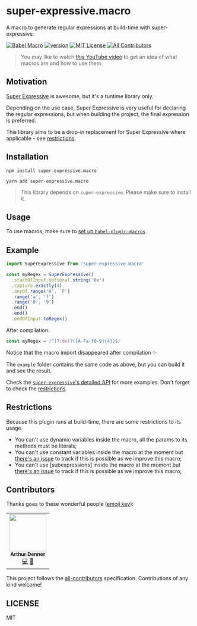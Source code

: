 # super-expressive.macro

A macro to generate regular expressions at build-time with super-expressive.

<!-- prettier-ignore-start -->
[![Babel Macro](https://img.shields.io/badge/babel--macro-%F0%9F%8E%A3-f5da55.svg?style=flat-square)](https://github.com/kentcdodds/babel-plugin-macros)
[![version][version-badge]][package] [![MIT License][license-badge]][license]
[![All Contributors](https://img.shields.io/badge/all_contributors-1-orange.svg?style=flat-square)](#contributors)
<!-- prettier-ignore-end -->

> You may like to watch
> [this YouTube video](https://www.youtube.com/watch?v=1queadQ0048&list=PLV5CVI1eNcJgCrPH_e6d57KRUTiDZgs0u)
> to get an idea of what macros are and how to use them.

## Motivation

[Super Expressive](https://github.com/francisrstokes/super-expressive) is
awesome, but it's a runtime library only.

Depending on the use case, Super Expressive is very useful for declaring the
regular expressions, but when building the project, the final expression is
preferred.

This library aims to be a drop-in replacement for Super Expressive where
applicable - see [restrictions](#restrictions).

## Installation

`npm install super-expressive.macro`

`yarn add super-expressive.macro`

> This library depends on `super-expressive`. Please make sure to install it.

## Usage

To use macros, make sure to
[set up `babel-plugin-macros`](https://github.com/kentcdodds/babel-plugin-macros/blob/main/other/docs/user.md).

## Example

```js
import SuperExpressive from 'super-expressive.macro'

const myRegex = SuperExpressive()
  .startOfInput.optional.string('0x')
  .capture.exactly(4)
  .anyOf.range('A', 'F')
  .range('a', 'f')
  .range('0', '9')
  .end()
  .end()
  .endOfInput.toRegex()
```

After compilation:

```js
const myRegex = /^(?:0x)?([A-Fa-f0-9]{4})$/
```

Notice that the macro import disappeared after compilation ✨

The `example` folder contains the same code as above, but you can build it and see the result.

Check the
[`super-expressive`'s detailed API](https://github.com/francisrstokes/super-expressive/#api)
for more examples. Don't forget to check the [restrictions](#restrictions).

## Restrictions

Because this plugin runs at build-time, there are some restrictions to its
usage.

- You can't use dynamic variables inside the macro, all the params to its
  methods must be literals;
- You can't use constant variables inside the macro at the moment but
  [there's an issue](https://github.com/arthurdenner/super-expressive.macro/issues/2)
  to track if this is possible as we improve this macro;
- You can't use [subexpressions] inside the macro at the moment but
  [there's an issue](https://github.com/arthurdenner/super-expressive.macro/issues/3)
  to track if this is possible as we improve this macro;

## Contributors

Thanks goes to these wonderful people ([emoji key](https://github.com/all-contributors/all-contributors#emoji-key)):

<!-- ALL-CONTRIBUTORS-LIST:START - Do not remove or modify this section -->
<!-- prettier-ignore-start -->
<!-- markdownlint-disable -->
<table>
  <tr>
    <td align="center"><a href="https://linktr.ee/arthurdenner"><img src="https://avatars.githubusercontent.com/u/13774309?v=4?s=100" width="100px;" alt=""/><br /><sub><b>Arthur Denner</b></sub></a><br /><a href="https://github.com/arthurdenner/super-expressive.macro/commits?author=arthurdenner" title="Code">💻</a> <a href="#maintenance-arthurdenner" title="Maintenance">🚧</a></td>
  </tr>
</table>

<!-- markdownlint-restore -->
<!-- prettier-ignore-end -->

<!-- ALL-CONTRIBUTORS-LIST:END -->

This project follows the
[all-contributors](https://github.com/kentcdodds/all-contributors)
specification. Contributions of any kind welcome!

## LICENSE

MIT

[license-badge]:
  https://img.shields.io/npm/l/super-expressive.macro.svg?style=flat-square
[license]:
  https://github.com/arthurdenner/super-expressive.macro/blob/main/LICENSE
[version-badge]:
  https://img.shields.io/npm/v/super-expressive.macro.svg?style=flat-square
[package]: https://www.npmjs.com/package/super-expressive.macro

